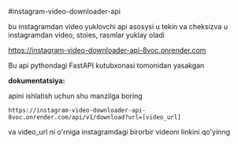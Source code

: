 #instagram-video-downloader-api

bu instagramdan video yuklovchi api
asosysi u tekin va cheksizva u instagramdan video, stoies, rasmlar yuklay oladi

https://instagram-video-downloader-api-8voc.onrender.com

Bu api pythondagi FastAPI kutubxonasi tomonidan yasakgan

**dokumentatsiya:**

apini ishlatish uchun shu manzilga boring
```
https://instagram-video-downloader-api-8voc.onrender.com/api/v1/download?url=[video_url]
```
va video_url ni o'rniga instagramdagi birorbir videoni linkini qo'yinng
